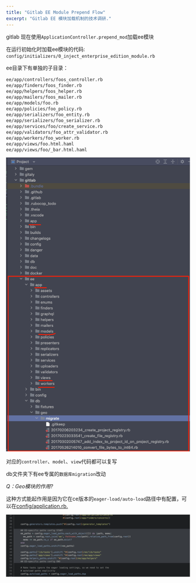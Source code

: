 ```yaml
---
title: "Gitlab EE Module Prepend Flow"
excerpt: "Gitlab EE 模块加载机制的技术调研."
---
```


<!-- # Gitlab EE Module Prepend Flow -->

gitlab 现在使用`ApplicationController.prepend_mod`加载ee模块

在运行初始化时加载ee模块的代码: `config/initializers/0_inject_enterprise_edition_module.rb`

ee目录下有单独的子目录：
```shell
ee/app/controllers/foos_controller.rb
ee/app/finders/foos_finder.rb
ee/app/helpers/foos_helper.rb
ee/app/mailers/foos_mailer.rb
ee/app/models/foo.rb
ee/app/policies/foo_policy.rb
ee/app/serializers/foo_entity.rb
ee/app/serializers/foo_serializer.rb
ee/app/services/foo/create_service.rb
ee/app/validators/foo_attr_validator.rb
ee/app/workers/foo_worker.rb
ee/app/views/foo.html.haml
ee/app/views/foo/_bar.html.haml
```
![ee-module-pic](/assets/images/ee-module.png)

对应的`controller`、`model`、`view`代码都可以复写

db文件夹下有ee专属的`数据库migration`改动

_Q：Geo模块的作用?_

这种方式能起作用是因为它在ce版本的`eager-load/auto-load`路径中有配置，可以在[config/application.rb.](https://gitlab.com/gitlab-org/gitlab/-/blob/925d3d4ebc7a2c72964ce97623ae41b8af12538d/config/application.rb#L42-52)

![eager-load.png](/assets/images/eager-load.png)